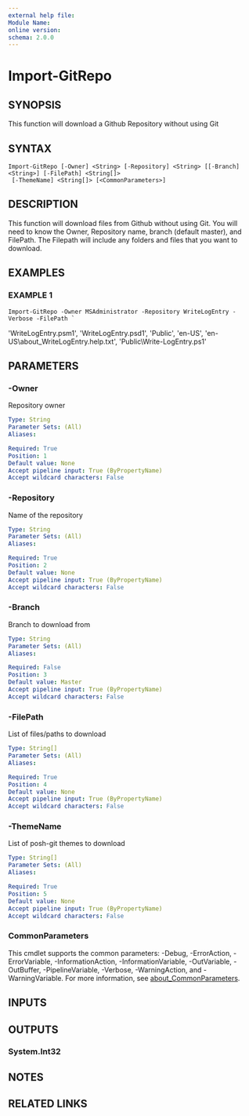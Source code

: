 ```yaml
---
external help file:
Module Name:
online version:
schema: 2.0.0
---
```


# Import-GitRepo

## SYNOPSIS
This function will download a Github Repository without using Git

## SYNTAX

```
Import-GitRepo [-Owner] <String> [-Repository] <String> [[-Branch] <String>] [-FilePath] <String[]>
 [-ThemeName] <String[]> [<CommonParameters>]
```

## DESCRIPTION
This function will download files from Github without using Git. 
You will
need to know the Owner, Repository name, branch (default master), and
FilePath. 
The Filepath will include any folders and files that you want to
download.

## EXAMPLES

### EXAMPLE 1
```
Import-GitRepo -Owner MSAdministrator -Repository WriteLogEntry -Verbose -FilePath `
```

'WriteLogEntry.psm1',
    'WriteLogEntry.psd1',
    'Public',
    'en-US',
    'en-US\about_WriteLogEntry.help.txt',
    'Public\Write-LogEntry.ps1'

## PARAMETERS

### -Owner
Repository owner

```yaml
Type: String
Parameter Sets: (All)
Aliases:

Required: True
Position: 1
Default value: None
Accept pipeline input: True (ByPropertyName)
Accept wildcard characters: False
```

### -Repository
Name of the repository

```yaml
Type: String
Parameter Sets: (All)
Aliases:

Required: True
Position: 2
Default value: None
Accept pipeline input: True (ByPropertyName)
Accept wildcard characters: False
```

### -Branch
Branch to download from

```yaml
Type: String
Parameter Sets: (All)
Aliases:

Required: False
Position: 3
Default value: Master
Accept pipeline input: True (ByPropertyName)
Accept wildcard characters: False
```

### -FilePath
List of files/paths to download

```yaml
Type: String[]
Parameter Sets: (All)
Aliases:

Required: True
Position: 4
Default value: None
Accept pipeline input: True (ByPropertyName)
Accept wildcard characters: False
```

### -ThemeName
List of posh-git themes to download

```yaml
Type: String[]
Parameter Sets: (All)
Aliases:

Required: True
Position: 5
Default value: None
Accept pipeline input: True (ByPropertyName)
Accept wildcard characters: False
```

### CommonParameters
This cmdlet supports the common parameters: -Debug, -ErrorAction, -ErrorVariable, -InformationAction, -InformationVariable, -OutVariable, -OutBuffer, -PipelineVariable, -Verbose, -WarningAction, and -WarningVariable. For more information, see [about_CommonParameters](http://go.microsoft.com/fwlink/?LinkID=113216).

## INPUTS

## OUTPUTS

### System.Int32
## NOTES

## RELATED LINKS
